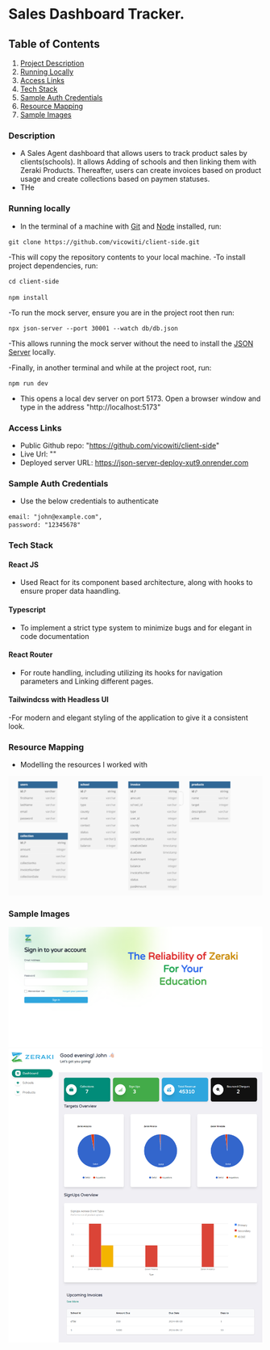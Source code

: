 # Sales Dashboard Tracker.

## Table of Contents

1. [Project Description](#description)
2. [Running Locally](#running)
3. [Access Links](#access-links)
4. [Tech Stack](#tech-stack)
5. [Sample Auth Credentials](#sample-auth-credentials)
6. [Resource Mapping](#resource-mapping)
7. [Sample Images](#sample-images)

### Description

- A Sales Agent dashboard that allows users to track product sales by clients(schools). It allows Adding of schools and then linking them with Zeraki Products. Thereafter, users can create invoices based on product usage and create collections based on paymen statuses.
- THe

### Running locally

- In the terminal of a machine with [Git](https://git-scm.com/downloads) and [Node](https://nodejs.org/en) installed, run:

```
git clone https://github.com/vicowiti/client-side.git
```

-This will copy the repository contents to your local machine.
-To install project dependencies, run:

```
cd client-side

npm install
```

-To run the mock server, ensure you are in the project root then run:

```
npx json-server --port 30001 --watch db/db.json
```

-This allows running the mock server without the need to install the [JSON Server](https://www.npmjs.com/package/json-server) locally.

-Finally, in another terminal and while at the project root, run:

```
npm run dev
```

- This opens a local dev server on port 5173. Open a browser window and type in the address "http://localhost:5173"

### Access Links

- Public Github repo: "https://github.com/vicowiti/client-side"
- Live Url: ""
- Deployed server URL: https://json-server-deploy-xut9.onrender.com

### Sample Auth Credentials

- Use the below credentials to authenticate

```
email: "john@example.com",
password: "12345678"
```

### Tech Stack

#### React JS

- Used React for its component based architecture, along with hooks to ensure proper data haandling.

#### Typescript

- To implement a strict type system to minimize bugs and for elegant in code documentation

#### React Router

- For route handling, including utilizing its hooks for navigation parameters and Linking different pages.

#### Tailwindcss with Headless UI

-For modern and elegant styling of the application to give it a consistent look.

### Resource Mapping

- Modelling the resources I worked with

![Models](./src//assets/screenshots/models.png)

### Sample Images

![Auth](./src//assets/screenshots/auth.png)
![Dashboard](./src/assets/screenshots/dashboard.png)
